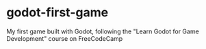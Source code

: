 # godot-first-game
 My first game built with Godot, following the "Learn Godot for Game Development" course on FreeCodeCamp
